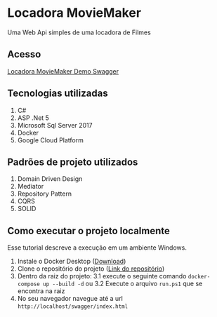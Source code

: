 # Locadora MovieMaker

Uma Web Api simples de uma locadora de Filmes


## Acesso

[Locadora MovieMaker Demo Swagger](http://34.74.196.197/swagger/index.html)

## Tecnologias utilizadas

 1. C#
 2. ASP .Net 5
 4. Microsoft Sql Server 2017
 5. Docker
 6. Google Cloud Platform

## Padrões de projeto utilizados

 1. Domain Driven Design
 2. Mediator
 3. Repository Pattern
 4. CQRS
 5. SOLID

## Como executar o projeto localmente

Esse tutorial descreve a execução em um ambiente Windows.

 1. Instale o Docker Desktop ([Download](https://www.docker.com/products/docker-desktop)) 
 2. Clone o repositório do projeto ([Link do repositório](https://github.com/caueSantos/Locadora-MovieMaker))
 3. Dentro da raiz do projeto:
	 3.1 execute o seguinte comando ``docker-compose up --build -d``  ou
	 3.2 Execute o arquivo ``run.ps1`` que se encontra na raiz
 4. No seu navegador navegue até a url ``http://localhost/swagger/index.html``
